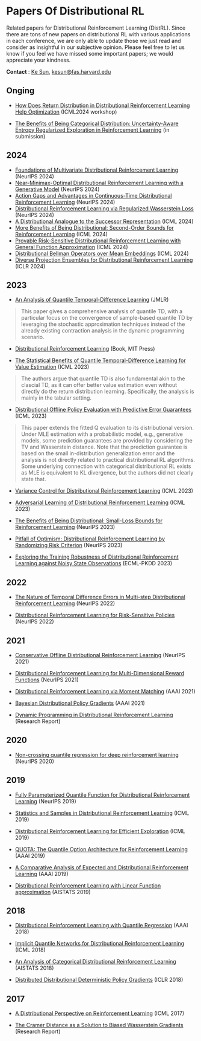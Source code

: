 # Papers Of Distributional RL
Related papers for Distributional Reinforcement Learning (DistRL). Since there are tons of new papers on distributional RL with various applications in each conference, we are only able to update those we just read and consider as insightful in our subjective opinion. Please feel free to let us know if you feel we have missed some important papers; we would appreciate your kindness.

**Contact** : [Ke Sun](https://sites.google.com/view/kesun), kesun@fas.harvard.edu

## Onging

* [How Does Return Distribution in Distributional Reinforcement Learning Help Optimization](https://arxiv.org/abs/2209.14513) (ICML2024 workshop)

* [The Benefits of Being Categorical Distribution: Uncertainty-Aware Entropy Regularized Exploration in Reinforcement Learning](https://arxiv.org/pdf/2110.03155.pdf) (in submission)


## 2024

* [Foundations of Multivariate Distributional Reinforcement Learning](https://arxiv.org/abs/2409.00328) (NeurIPS 2024)
* [Near-Minimax-Optimal Distributional Reinforcement Learning with a Generative Model](https://arxiv.org/abs/2402.07598) (NeurIPS 2024)
* [Action Gaps and Advantages in Continuous-Time Distributional Reinforcement Learning](https://arxiv.org/abs/2410.11022) (NeurIPS 2024)
* [Distributional Reinforcement Learning via Regularized Wasserstein Loss](https://arxiv.org/abs/2202.00769) (NeurIPS 2024)
* [A Distributional Analogue to the Successor Representation](https://arxiv.org/pdf/2402.08530) (ICML 2024)
* [More Benefits of Being Distributional: Second-Order Bounds for Reinforcement Learning](https://www.arxiv.org/pdf/2402.07198) (ICML 2024)
* [Provable Risk-Sensitive Distributional Reinforcement Learning with General Function Approximation](https://arxiv.org/pdf/2402.18159) (ICML 2024)
* [Distributional Bellman Operators over Mean Embeddings](https://arxiv.org/abs/2312.07358) (ICML 2024)
* [Diverse Projection Ensembles for Distributional Reinforcement Learning ](https://openreview.net/pdf?id=qe49ybvvPs) (ICLR 2024)

## 2023

* [An Analysis of Quantile Temporal-Difference Learning](https://arxiv.org/pdf/2301.04462.pdf) (JMLR)
> This paper gives a comprehensive analysis of quantile TD, with a particular focus on the convergence of sample-based quantile TD by leveraging the stochastic approximation techniques instead of the already existing contraction analysis in the dynamic programming scenario.

* [Distributional Reinforcement Learning](https://www.distributional-rl.org/) (Book, MIT Press)

* [The Statistical Benefits of Quantile Temporal-Difference Learning for Value Estimation](https://arxiv.org/pdf/2305.18388.pdf) (ICML 2023)
> The authors argue that quantile TD is also fundamental akin to the clascial TD, as it can offer better value estimation even without directly do the return distribution learning. Specifically, the analysis is mainly in the tabular setting.

* [Distributional Offline Policy Evaluation with Predictive Error Guarantees](https://arxiv.org/pdf/2302.09456.pdf) (ICML 2023)
> This paper extends the fitted Q evaluation to its distributional version. Under MLE estimation with a probabilistic model, e.g., generative models, some prediction guarantees are provided by considering the TV and Wasserstein distance. Note that the prediction guarantee is based on the small in-distribution generalization error and the analysis is not directly related to practical distributional RL algorithms. Some underlying connection with categorical distributional RL exists as MLE is equivalent to KL divergence, but the authors did not clearly state that.

* [Variance Control for Distributional Reinforcement Learning](https://arxiv.org/pdf/2307.16152.pdf) (ICML 2023)

* [Adversarial Learning of Distributional Reinforcement Learning](https://proceedings.mlr.press/v202/sui23a/sui23a.pdf) (ICML 2023)

* [The Benefits of Being Distributional: Small-Loss Bounds for Reinforcement Learning](https://arxiv.org/pdf/2305.15703.pdf) (NeurIPS 2023)

* [Pitfall of Optimism: Distributional Reinforcement Learning by Randomizing Risk Criterion](https://arxiv.org/pdf/2310.16546.pdf) (NeurIPS 2023)

* [Exploring the Training Robustness of Distributional Reinforcement Learning against Noisy State Observations](https://arxiv.org/abs/2109.08776) (ECML-PKDD 2023)


## 2022


* [The Nature of Temporal Difference Errors in Multi-step Distributional Reinforcement Learning](https://arxiv.org/pdf/2207.07570.pdf) (NeurIPS 2022)

* [Distributional Reinforcement Learning for Risk-Sensitive Policies](https://proceedings.neurips.cc/paper_files/paper/2022/file/c88a2bd0e793550d0e885aa6e31ca277-Paper-Conference.pdf) (NeurIPS 2022)


## 2021

* [Conservative Offline Distributional Reinforcement Learning](https://arxiv.org/pdf/2107.06106.pdf) (NeurIPS 2021)

* [Distributional Reinforcement Learning for Multi-Dimensional Reward Functions](https://arxiv.org/pdf/2110.13578.pdf) (NeurIPS 2021)

* [Distributional Reinforcement Learning via Moment Matching](https://arxiv.org/pdf/2007.12354.pdf) (AAAI 2021)

* [Bayesian Distributional Policy Gradients](https://arxiv.org/pdf/2103.11265.pdf) (AAAI 2021)

* [Dynamic Programming in Distributional Reinforcement Learning](https://hal.science/hal-03168889/document) (Research Report)


## 2020

* [Non-crossing quantile regression for deep reinforcement learning](https://proceedings.neurips.cc/paper/2020/file/b6f8dc086b2d60c5856e4ff517060392-Paper.pdf) (NeurIPS 2020)


## 2019

* [Fully Parameterized Quantile Function for Distributional Reinforcement Learning](https://arxiv.org/pdf/1911.02140.pdf) (NeurIPS 2019)

* [Statistics and Samples in Distributional Reinforcement Learning](https://arxiv.org/pdf/1902.08102.pdf) (ICML 2019)

* [Distributional Reinforcement Learning for Efficient Exploration](https://arxiv.org/pdf/1905.06125.pdf) (ICML 2019)
  
* [QUOTA: The Quantile Option Architecture for Reinforcement Learning](https://arxiv.org/pdf/1811.02073.pdf) (AAAI 2019)

* [A Comparative Analysis of Expected and Distributional Reinforcement Learning](https://arxiv.org/pdf/1901.11084.pdf) (AAAI 2019)

* [Distributional Reinforcement Learning with Linear Function approximation](https://arxiv.org/pdf/1902.03149.pdf) (AISTATS 2019)


## 2018

* [Distributional Reinforcement Learning with Quantile Regression](https://arxiv.org/pdf/1710.10044.pdf) (AAAI 2018)

* [Implicit Quantile Networks for Distributional Reinforcement Learning](https://arxiv.org/pdf/1806.06923.pdf) (ICML 2018)

* [An Analysis of Categorical Distributional Reinforcement Learning](https://arxiv.org/pdf/1802.08163.pdf) (AISTATS 2018)

* [Distributed Distributional Deterministic Policy Gradients](https://arxiv.org/pdf/1804.08617.pdf) (ICLR 2018)


## 2017

* [A Distributional Perspective on Reinforcement Learning](https://arxiv.org/pdf/1707.06887.pdf) (ICML 2017)

* [The Cramer Distance as a Solution to Biased Wasserstein Gradients](https://arxiv.org/pdf/1705.10743.pdf) (Research Report)



